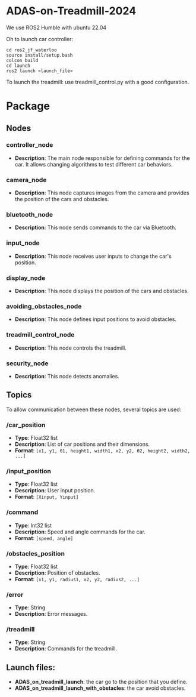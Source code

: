 # ADAS-on-Treadmill-2024


We use ROS2 Humble with ubuntu 22.04

Oh to launch car controller:
```
cd ros2_jf_waterloo
source install/setup.bash
colcon build
cd launch
ros2 launch <launch_file>
```

To launch the treadmill: use treadmill_control.py with a good configuration.

# Package

## Nodes

### controller_node
- **Description**: The main node responsible for defining commands for the car. It allows changing algorithms to test different car behaviors.

### camera_node
- **Description**: This node captures images from the camera and provides the position of the cars and obstacles.

### bluetooth_node
- **Description**: This node sends commands to the car via Bluetooth.

### input_node
- **Description**: This node receives user inputs to change the car's position.

### display_node
- **Description**: This node displays the position of the cars and obstacles.

### avoiding_obstacles_node
- **Description**: This node defines input positions to avoid obstacles.

### treadmill_control_node
- **Description**: This node controls the treadmill.

### security_node
- **Description**: This node detects anomalies.

## Topics

To allow communication between these nodes, several topics are used:

### /car_position
- **Type**: Float32 list
- **Description**: List of car positions and their dimensions.
- **Format**: `[x1, y1, θ1, height1, width1, x2, y2, θ2, height2, width2, ...]`

### /input_position
- **Type**: Float32 list
- **Description**: User input position.
- **Format**: `[Xinput, Yinput]`

### /command
- **Type**: Int32 list
- **Description**: Speed and angle commands for the car.
- **Format**: `[speed, angle]`

### /obstacles_position
- **Type**: Float32 list
- **Description**: Position of obstacles.
- **Format**: `[x1, y1, radius1, x2, y2, radius2, ...]`

### /error
- **Type**: String
- **Description**: Error messages.

### /treadmill
- **Type**: String
- **Description**: Commands for the treadmill.

## Launch files:
- **ADAS_on_treadmill_launch**: the car go to the position that you define.
- **ADAS_on_treadmill_launch_with_obstacles**: the car avoid obstacles.

